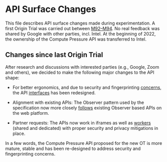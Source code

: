 # API Surface Changes

This file describes API surface changes made during experimentation.
A first Origin Trial was carried out between [M92–M94](https://chromestatus.com/feature/5597608644968448).
No real feedback was shared by Google with other parties, incl. Intel.
At the beginning of 2022, the ownership of the Compute Pressure API was transferred to Intel.

## Changes since last Origin Trial

After research and discussions with interested parties (e.g., Google, Zoom and others), we
decided to make the following major changes to the API shape:

- For better ergonomics, and due to security and fingerprinting [concerns](https://github.com/w3c/compute-pressure/issues/24), the API [interfaces](https://www.w3.org/TR/compute-pressure/#the-pressurerecord-interface) has been redesigned.

- Alignment with existing APIs: The Observer pattern used by the specification now more closely [follows](https://github.com/w3c/compute-pressure/issues/21) existing Observer based APIs on the web platform.

- Partner requests: The APIs now work in iframes as well as [workers](https://github.com/w3c/compute-pressure/issues/15) (shared and dedicated) with proper security and privacy mitigations in place.

In a few words, the Compute Pressure API proposed for the new OT is more mature, stable and has been re-designed to address security and fingerprinting concerns.

